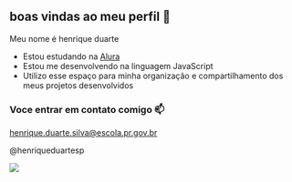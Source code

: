 ## boas vindas ao meu perfil 💙

Meu nome é henrique duarte 

- Estou estudando na [Alura](https://www.alura.com.br)
- Estou me desenvolvendo na linguagem JavaScript
- Utilizo esse espaço para minha organização e compartilhamento dos meus projetos desenvolvidos

### Voce entrar em contato comigo 📫

henrique.duarte.silva@escola.pr.gov.br

@henriqueduartesp

![](https://media.tenor.com/-XCAP0eVDL8AAAAi/todd-marcus-cars-movie.gif)
